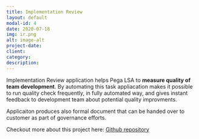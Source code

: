 ```yaml
---
title: Implementation Review
layout: default
modal-id: 4
date: 2020-07-18
img: ir.png
alt: image-alt
project-date: 
client: 
category:
description:
---
```


Implementation Review application helps Pega LSA to **measure quality of team development**. By automating this task appliacation makes it possible to run quality check frequently, in fully automated way, and gives instant feedback to development team about potential quality improvments. 

Applicaiton produces also formal document that can be handed over to customer as part of governance efforts.

Checkout more about this project here: [Github repository](https://github.com/kamiljaneczek/Implementation-Review)



